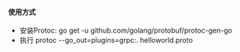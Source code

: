 #### 使用方式
- 安装Protoc: go get -u github.com/golang/protobuf/protoc-gen-go
- 执行 protoc --go_out=plugins=grpc:. helloworld.proto
